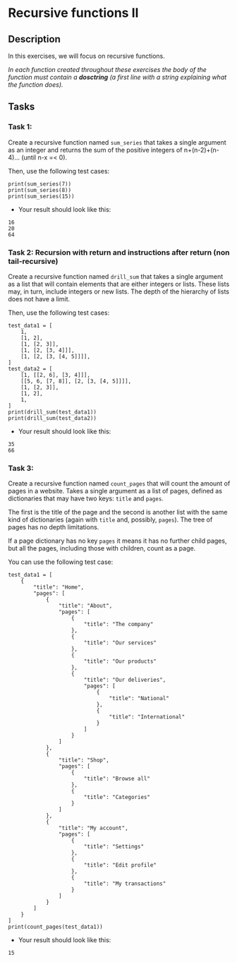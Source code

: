 # Recursive functions II

## Description

In this exercises, we will focus on recursive functions.

*In each function created throughout these exercises the body of the function must contain a **dosctring** (a first line with a string explaining what the function does).*

##

## Tasks

###

### Task 1:

Create a recursive function named `sum_series` that takes a single argument as an integer and returns the sum of the positive integers of n+(n-2)+(n-4)... (until n-x =< 0).

Then, use the following test cases:

```
print(sum_series(7))
print(sum_series(8))
print(sum_series(15))
```

- Your result should look like this:

```
16
20
64
```


###

### Task 2: Recursion with return and instructions after return (non tail-recursive)

Create a recursive function named `drill_sum` that takes a single argument as a list that will contain elements that are either integers or lists. These lists may, in turn, include integers or new lists. The depth of the hierarchy of lists does not have a limit.

Then, use the following test cases:

```
test_data1 = [
    1,
    [1, 2],
    [1, [2, 3]],
    [1, [2, [3, 4]]],
    [1, [2, [3, [4, 5]]]],
]
test_data2 = [
    [1, [[2, 6], [3, 4]]],
    [[5, 6, [7, 8]], [2, [3, [4, 5]]]],
    [1, [2, 3]],
    [1, 2],
    1,
]
print(drill_sum(test_data1))
print(drill_sum(test_data2))
```

- Your result should look like this:

```
35
66
```


###

### Task 3:

Create a recursive function named `count_pages` that will count the amount of pages in a website. Takes a single argument as a list of pages, defined as dictionaries that may have two keys: `title` and `pages`.

The first is the title of the page and the second is another list with the same kind of dictionaries (again with `title` and, possibly, `pages`). The tree of pages has no depth limitations.

If a page dictionary has no key `pages` it means it has no further child pages, but all the pages, including those with children, count as a page.

You can use the following test case:

```
test_data1 = [
    {
        "title": "Home",
        "pages": [
            {
                "title": "About",
                "pages": [
                    {
                        "title": "The company"
                    },
                    {
                        "title": "Our services"
                    },
                    {
                        "title": "Our products"
                    },
                    {
                        "title": "Our deliveries",
                        "pages": [
                            {
                                "title": "National"
                            },
                            {
                                "title": "International"
                            }
                        ]
                    }
                ]
            },
            {
                "title": "Shop",
                "pages": [
                    {
                        "title": "Browse all"
                    },
                    {
                        "title": "Categories"
                    }
                ]
            },
            {
                "title": "My account",
                "pages": [
                    {
                        "title": "Settings"
                    },
                    {
                        "title": "Edit profile"
                    },
                    {
                        "title": "My transactions"
                    }
                ]
            }
        ]
    }
]
print(count_pages(test_data1))
```

- Your result should look like this:

```
15
```
